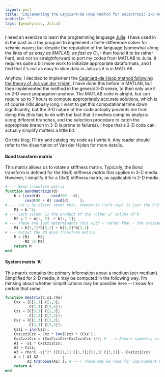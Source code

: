 ```yaml
---
layout: post
title: "Implementing the Cagniard-de Hoop Method for anisotropic 2-D media"
subtitle: ""
tags: [geophysics, Julia]
---
```


I need an exercise to learn the programming language [Julia](https://juliacomputing.com/products/juliapro). I have used in in the past as a toy program to implement a finite-difference solver for seismic waves; but despite the reputation of the language (somewhat along the lines of *as easy as MATLAB, as fast as C*), I then found it to be rather hard, and not so straightforward to port my codes from MATLAB to Julia. It requires quite a bit more work to initialize appropriate dataformats, and I find that it's not as easy to slice data in Julia as it is in MATLAB.

Anyhow, I decided to implement the [Cagniard-de Hoop method following the theory of Jos van der Hijden](http://resolver.tudelft.nl/uuid:9923aa31-eb5b-4c35-8acc-078f53fa01fd). I have done this before in MATLAB, but then implemented the method in the general 3-D sense, to then only use it on 2-D wave propagation anyhow. The MATLAB code is alright, but can require up to 7 hours to compute appropriately accurate solutions, which is of course ridiculously long. I want to get this computational time down significantly, but the 3-D nature of the code actually prevents me from doing this (this has to do with the fact that it involves complex analysis along different branches, and the selection procedure to catch the appropriate branch in 3-D is prone to failures). I hope that a 2-D code can actually simplify matters a little bit.

On this blog, I'll try and catalog my code as I write it. Any reader should refer to the dissertation of Van der Hijden for more details.

#### Bond transform matrix
This matrix allows us to rotate a stiffness matrix. Typically, the Bond transform is defined for the (6x6) stiffness *matrix* that applies in 3-D media. However, I simplify it for a (3x3) stiffness matrix, as applicable in 2-D media.

```Julia
# --- Bond transform matrix
function BondMatrix2D(d)
    b = [cosd(d)     cosd(90 - d);
         cosd(90 + d) cosd(d)     ];
# --- Let's be clever about this. Submatrix (left-top) is just the b^2
    M1 = b.^2;
# --- Each column is the product of the 'other 2' colums of b
    M2 = 2 * b[:, 2] .* b[:, 1];
# --- These are just determinants (but with + rather than - the crossed term)
    M4 = b[1,1]*b[2,2] + b[1,2]*b[2,1]
# --- Output the 2D Bond transform matrix
    M = [M1    M2;
        -M2'/2 M4]
    return M
end
```

#### System matrix 'A'
This matrix contains the primary information about a medium (per medium). Simplified for 2-D media, it may be computed in the following way. I'm thinking about whether simplifications may be possible here -- I know for certain that some 

```Julia
function Amatrix(C,s1,rho)
    Cxx = [C[1,1] C[1,3];
           C[1,3] C[3,3]];
    Czz = [C[3,3] C[2,3];
           C[2,3] C[2,2]];
    Cxz = [C[1,3] C[1,2];
           C[3,3] C[2,3]];
    Czzi = inv(Czz);
    CxzCzziCzx = Cxz * inv(Czz) * (Cxz');
    CxzCzziCzx = (CxzCzziCzx+CxzCzziCzx')/2; # ---> Ensure symmetry is preserved
    A1 = -s1 * CxzCzziCzx;
    A2 = Czzi;
    A3 = rho*I -s1^2* ([C[1,1] C[1,3];C[1,3] C[3,3]] - CxzCzziCzx)
    A = [ A1 A2           ;
          A3 tranpose(A1) ]; # ---> There may be room for improvement here; e.g., A3 is quite simple!
    return A
end
```

